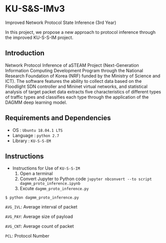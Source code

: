 # KU-S&S-IMv3
Improved Network Protocol State Inference (3rd Year)

In this project, we propose a new approach to protocol inference through the improved KU-S-S-IM project.

## Introduction
Network Protocol Inference of aSTEAM Project (Next-Generation Information Computing Development Program through the National Research Foundation of Korea (NRF) funded by the Ministry of Science and ICT). 
The software features the ability to collect data based on the Floodlight SDN controller and Mininet virtual networks, and statistical analysis of target packet data extracts five characteristics of different types of traffic types and classifies each type through the application of the DAGMM deep learning model.


## Requirements and Dependencies
* OS : `Ubuntu 18.04.1 LTS`
* Language : `python 2.7`
* Library : `KU-S-S-EM`

## Instructions
* Instructions for Use of `KU-S-S-IM`
  1. Open a terminal
  2. Convert Jupyter to Python code `jupyter nbconvert --to script dagmm_proto_inference.ipynb`
  3. Excute `dagmm_proto_inference.py`

```shell script
$ python dagmm_proto_inference.py
```


`AVG_IVL`: Average interval of packet

`AVG_PAY`: Average size of payload

`AVG_CNT`: Average count of packet

`PCL`: Protocol Number
